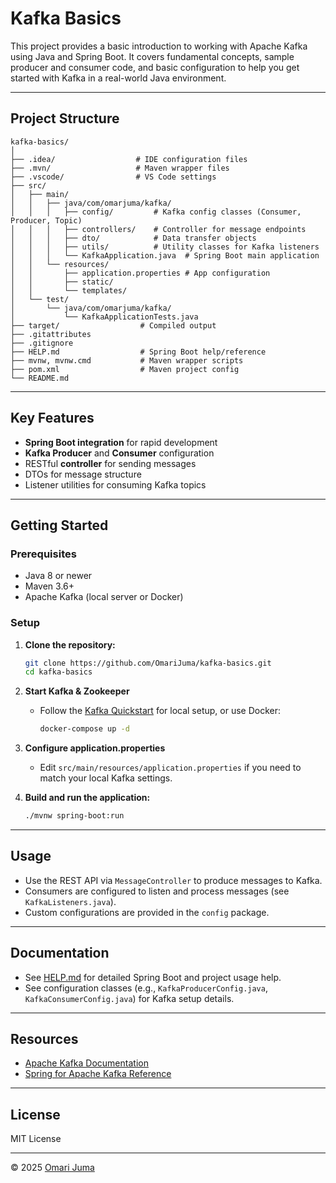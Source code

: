 # Kafka Basics

This project provides a basic introduction to working with Apache Kafka using Java and Spring Boot. It covers fundamental concepts, sample producer and consumer code, and basic configuration to help you get started with Kafka in a real-world Java environment.

---

## Project Structure

```
kafka-basics/
│
├── .idea/                  # IDE configuration files
├── .mvn/                   # Maven wrapper files
├── .vscode/                # VS Code settings
├── src/
│   ├── main/
│   │   ├── java/com/omarjuma/kafka/
│   │   │   ├── config/         # Kafka config classes (Consumer, Producer, Topic)
│   │   │   ├── controllers/    # Controller for message endpoints
│   │   │   ├── dto/            # Data transfer objects
│   │   │   ├── utils/          # Utility classes for Kafka listeners
│   │   │   └── KafkaApplication.java  # Spring Boot main application
│   │   └── resources/
│   │       ├── application.properties # App configuration
│   │       ├── static/
│   │       └── templates/
│   └── test/
│       └── java/com/omarjuma/kafka/
│           └── KafkaApplicationTests.java
├── target/                  # Compiled output
├── .gitattributes
├── .gitignore
├── HELP.md                  # Spring Boot help/reference
├── mvnw, mvnw.cmd           # Maven wrapper scripts
├── pom.xml                  # Maven project config
└── README.md
```

---

## Key Features

- **Spring Boot integration** for rapid development
- **Kafka Producer** and **Consumer** configuration
- RESTful **controller** for sending messages
- DTOs for message structure
- Listener utilities for consuming Kafka topics

---

## Getting Started

### Prerequisites

- Java 8 or newer
- Maven 3.6+
- Apache Kafka (local server or Docker)

### Setup

1. **Clone the repository:**
   ```sh
   git clone https://github.com/OmariJuma/kafka-basics.git
   cd kafka-basics
   ```

2. **Start Kafka & Zookeeper**
   - Follow the [Kafka Quickstart](https://kafka.apache.org/quickstart) for local setup, or use Docker:
     ```sh
     docker-compose up -d
     ```

3. **Configure application.properties**
   - Edit `src/main/resources/application.properties` if you need to match your local Kafka settings.

4. **Build and run the application:**
   ```sh
   ./mvnw spring-boot:run
   ```

---

## Usage

- Use the REST API via `MessageController` to produce messages to Kafka.
- Consumers are configured to listen and process messages (see `KafkaListeners.java`).
- Custom configurations are provided in the `config` package.

---

## Documentation

- See [HELP.md](HELP.md) for detailed Spring Boot and project usage help.
- See configuration classes (e.g., `KafkaProducerConfig.java`, `KafkaConsumerConfig.java`) for Kafka setup details.

---

## Resources

- [Apache Kafka Documentation](https://kafka.apache.org/documentation/)
- [Spring for Apache Kafka Reference](https://docs.spring.io/spring-kafka/docs/current/reference/html/)

---

## License

MIT License

---

© 2025 [Omari Juma](https://github.com/OmariJuma)
